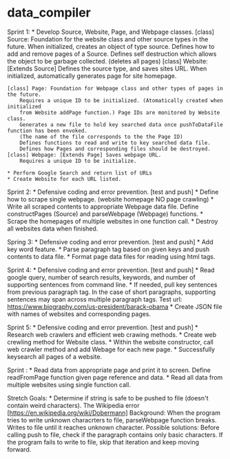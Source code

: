 # data_compiler

Sprint 1: 
    * Develop Source, Website, Page, and Webpage classes.
    [class] Source: Foundation for the website class and other source types in the future.
        When initialized, creates an object of type source.
        Defines how to add and remove pages of a Source.
        Defines self destruction which allows the object to be garbage collected. (deletes all pages)
    [class] Website: [Extends Source] Defines the source type, and saves sites URL.
        When initialized, automatically generates page for site homepage.
    
    [class] Page: Foundation for Webpage class and other types of pages in the future.
        Requires a unique ID to be initialized. (Atomatically created when initialized
        from Website addPage function.) Page IDs are monitored by Website class.
        Generates a new file to hold key searched data once pushToDataFile function has been envoked. 
        (The name of the file corresponds to the the Page ID)
        Defines functions to read and write to key searched data file.
        Defines how Pages and corresponding files should be destroyed.
    [class] Webpage: [Extends Page] Saves webpage URL.
        Requires a unique ID to be initialize. 

    * Perform Google Search and return list of URLs
    * Create Website for each URL listed.

Sprint 2: 
    * Defensive coding and error prevention. [test and push]
    * Define how to scrape single webpage. (website homepage NO page crawling)
    * Write all scraped contents to appropriate Webpage data file.
        Define constructPages (Source) and parseWebpage (Webpage) functions.
    * Scrape the homepages of multiple websites in one function call.
    * Destroy all websites data when finished.

Spring 3:
    * Defensive coding and error prevention. [test and push]
    * Add key word feature.
    * Parse paragraph tag based on given keys and push contents to data file.
    * Format page data files for reading using html tags.

Sprint 4:
    * Defensive coding and error prevention. [test and push]
    * Read google query, number of search results, keywords, and number of supporting sentences from command line.
    * If needed, pull key sentences from previous paragraph tag.
        In the case of short paragraphs, supporting sentences may span across multiple paragraph tags.
        Test url: https://www.biography.com/us-president/barack-obama
    * Create JSON file with names of websites and corresponding pages.

Sprint 5:
    * Defensive coding and error prevention. [test and push]
    * Research web crawlers and efficient web crawing methods.
    * Create web crewling method for Website class.
    * Within the website constructor, call web crawler method and add Webage for each new page.
    * Successfully keysearch all pages of a website.

Sprint :
    * Read data from appropriate page and print it to screen.
        Define readFromPage function given page reference and data.
    * Read all data from multiple websites using single function call.
    
Stretch Goals:
    * Determine if string is safe to be pushed to file (doesn't contain weird characters).
        The Wikipedia error [https://en.wikipedia.org/wiki/Dobermann]
            Background: When the program tries to write unknown characrters to file, parseWebpage function breaks.
            Writes to file until it reaches unknown character.
            Possible solutions: Before calling push to file, check if the paragraph contains only basic characters.
            If the program fails to write to file, skip that iteration and keep moving forward.